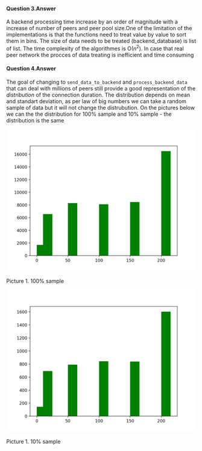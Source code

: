 #### Question 3.Answer

A backend processing time increase by an order of magnitude with a increase of number of peers and peer pool size.One of the limitation of the  implementations is that the functions need to treat value by value to sort them in bins. The size of data needs to be treated (backend_database) is list of list. The time complexity of the algorithmes is O($n^2$). In case that real peer network the procces of data treating is inefficient and time consuming

#### Question 4.Answer
The goal of changing to `send_data_to_backend` and `process_backend_data` that can deal with millions of peers
still provide a good representation of the _distribution_ of the connection duration.
The distribution depends on mean and standart deviation, as per law of big numbers we can take a random sample of data but it will not change the distrubution. On the pictures below we can the the distribution for 100% sample and 10% sample - the distribution is the same

![100 PERCENT SAMPLE](100.png)

Picture 1. 100% sample

![10 PERCENT SAMPLE](10.png)

Picture 1. 10% sample
